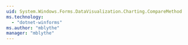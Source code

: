 ```yaml
---
uid: System.Windows.Forms.DataVisualization.Charting.CompareMethod
ms.technology: 
  - "dotnet-winforms"
ms.author: "mblythe"
manager: "mblythe"
---
```

